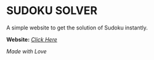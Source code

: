 
# SUDOKU SOLVER

A simple website to get the solution of Sudoku instantly.

**Website:**
*<a href="https://bit.ly/SudoSolver" target="_blank">Click Here</a>*

*Made with Love*